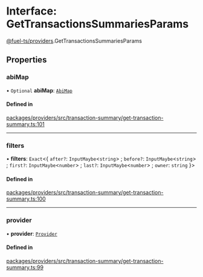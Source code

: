 # Interface: GetTransactionsSummariesParams

[@fuel-ts/providers](/api/Providers/index.md).GetTransactionsSummariesParams

## Properties

### abiMap

• `Optional` **abiMap**: [`AbiMap`](/api/Providers/index.md#abimap)

#### Defined in

[packages/providers/src/transaction-summary/get-transaction-summary.ts:101](https://github.com/FuelLabs/fuels-ts/blob/91b492dc/packages/providers/src/transaction-summary/get-transaction-summary.ts#L101)

___

### filters

• **filters**: `Exact`&lt;{ `after?`: `InputMaybe`&lt;`string`\> ; `before?`: `InputMaybe`&lt;`string`\> ; `first?`: `InputMaybe`&lt;`number`\> ; `last?`: `InputMaybe`&lt;`number`\> ; `owner`: `string`  }\>

#### Defined in

[packages/providers/src/transaction-summary/get-transaction-summary.ts:100](https://github.com/FuelLabs/fuels-ts/blob/91b492dc/packages/providers/src/transaction-summary/get-transaction-summary.ts#L100)

___

### provider

• **provider**: [`Provider`](/api/Providers/Provider.md)

#### Defined in

[packages/providers/src/transaction-summary/get-transaction-summary.ts:99](https://github.com/FuelLabs/fuels-ts/blob/91b492dc/packages/providers/src/transaction-summary/get-transaction-summary.ts#L99)
